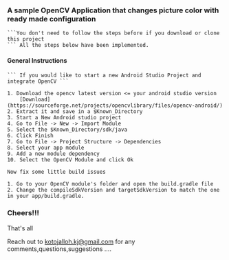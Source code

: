 ### A sample OpenCV Application that changes picture color with ready made configuration
	```You don't need to follow the steps before if you download or clone this project
	``` All the steps below have been implemented.

#### General Instructions
	``` If you would like to start a new Android Studio Project and integrate OpenCV ```
	
	1. Download the opencv latest version <= your android studio version
		[Download](https://sourceforge.net/projects/opencvlibrary/files/opencv-android/)
	2. Extract it and save in a $Known_Directory
	3. Start a New Android studio project
	4. Go to File -> New -> Import Module
	5. Select the $Known_Directory/sdk/java
	6. Click Finish
	7. Go to File -> Project Structure -> Dependencies
	8. Select your app module
	9. Add a new module dependency
	10. Select the OpenCV Module and click Ok 
	
	Now fix some little build issues
	
	1. Go to your OpenCV module's folder and open the build.gradle file
	2. Change the compileSdkVersion and targetSdkVersion to match the one in your app/build.gradle.

### Cheers!!! 
That's all

Reach out to kotojalloh.kj@gmail.com for any comments,questions,suggestions ....
